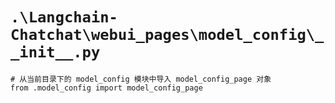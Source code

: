 # `.\Langchain-Chatchat\webui_pages\model_config\__init__.py`

```
# 从当前目录下的 model_config 模块中导入 model_config_page 对象
from .model_config import model_config_page
```